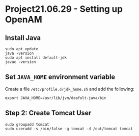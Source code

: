 # Project21.06.29 - Setting up OpenAM

## Install Java

```
sudo apt update
java -version
sudo apt install default-jdk
javac -version
```

## Set `JAVA_HOME` environment variable

Create a file `/etc/profile.d/jdk_home.sh` and add the following:

```
export JAVA_HOME=/usr/lib/jvm/deafult-java/bin
```

## Step 2: Create Tomcat User

```
sudo groupadd tomcat
sudo useradd -s /bin/false -g tomcat -d /opt/tomcat tomcat
```
